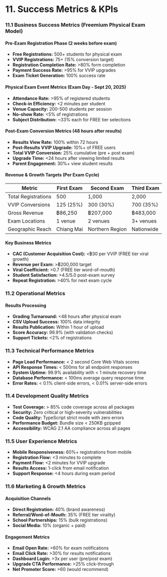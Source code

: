 # 11. Success Metrics & KPIs

### 11.1 Business Success Metrics (Freemium Physical Exam Model)

#### Pre-Exam Registration Phase (2 weeks before exam)
- **Free Registrations:** 500+ students for physical exam
- **VVIP Registrations:** 75+ (15% conversion target)
- **Registration Completion Rate:** >80% form completion
- **Payment Success Rate:** >95% for VVIP upgrades
- **Exam Ticket Generation:** 100% success rate

#### Physical Exam Event Metrics (Exam Day - Sept 20, 2025)
- **Attendance Rate:** >95% of registered students
- **Check-in Efficiency:** <2 minutes per student
- **Venue Capacity:** 200-500 students per session
- **No-show Rate:** <5% of registrations
- **Subject Distribution:** ~33% each for FREE tier selections

#### Post-Exam Conversion Metrics (48 hours after results)
- **Results View Rate:** 100% within 72 hours
- **Post-Results VVIP Upgrade:** 10%+ of FREE users
- **Total VVIP Conversion:** 25% cumulative (pre + post exam)
- **Upgrade Time:** <24 hours after viewing limited results
- **Parent Engagement:** 30%+ view student results

#### Revenue & Growth Targets (Per Exam Cycle)
| Metric | First Exam | Second Exam | Third Exam |
|--------|-----------|-------------|------------|
| Total Registrations | 500 | 1,000 | 2,000 |
| VVIP Conversions | 125 (25%) | 300 (30%) | 700 (35%) |
| Gross Revenue | ฿86,250 | ฿207,000 | ฿483,000 |
| Exam Locations | 1 venue | 2 venues | 3+ venues |
| Geographic Reach | Chiang Mai | Northern Region | Nationwide |

#### Key Business Metrics
- **CAC (Customer Acquisition Cost):** <฿30 per VVIP (FREE tier viral growth)
- **Revenue per Exam:** >฿200,000 target
- **Viral Coefficient:** >0.7 (FREE tier word-of-mouth)
- **Student Satisfaction:** >4.5/5.0 post-exam survey
- **Repeat Registration:** >40% for next exam cycle

### 11.2 Operational Metrics

#### Results Processing
- **Grading Turnaround:** <48 hours after physical exam
- **CSV Upload Success:** 100% data integrity
- **Results Publication:** Within 1 hour of upload
- **Score Accuracy:** 99.9% (with validation checks)
- **Support Tickets:** <2% of registrations

### 11.3 Technical Performance Metrics
- **Page Load Performance:** < 2 second Core Web Vitals scores
- **API Response Times:** < 500ms for all endpoint responses
- **System Uptime:** 99.9% availability with < 1 minute recovery time
- **Database Performance:** < 100ms average query response time
- **Error Rates:** < 0.1% client-side errors, < 0.01% server-side errors

### 11.4 Development Quality Metrics
- **Test Coverage:** > 85% code coverage across all packages
- **Security:** Zero critical or high-severity vulnerabilities
- **Code Quality:** TypeScript strict mode with zero errors
- **Performance Budget:** Bundle size < 250KB gzipped
- **Accessibility:** WCAG 2.1 AA compliance across all pages

### 11.5 User Experience Metrics
- **Mobile Responsiveness:** 60%+ registrations from mobile
- **Registration Flow:** <3 minutes to complete
- **Payment Flow:** <2 minutes for VVIP upgrade
- **Results Access:** 1-click from email notification
- **Support Response:** <4 hours during exam period

### 11.6 Marketing & Growth Metrics

#### Acquisition Channels
- **Direct Registration:** 40% (brand awareness)
- **Referral/Word-of-Mouth:** 35% (FREE tier virality)
- **School Partnerships:** 15% (bulk registrations)
- **Social Media:** 10% (organic + paid)

#### Engagement Metrics
- **Email Open Rate:** >60% for exam notifications
- **Email Click Rate:** >30% for results notifications
- **Dashboard Login:** >3x per user (pre/post exam)
- **Upgrade CTA Performance:** >25% click-through
- **Net Promoter Score:** >60 (would recommend)

